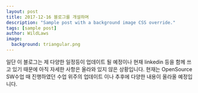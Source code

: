 ```yaml
---
layout: post
title: 2017-12-16 블로그를 개설하며
description: "Sample post with a background image CSS override."
tags: [sample post]
author: WildLaws
image:
  background: triangular.png
---
```

일단 이 블로그는 제 다양한 일정등이 업데이트 될 예정이나 현재 linkedin 등을 함께 쓰고 있기 때문에 아직 자세한 사항은 올라와 있지 않은 상황입니다. 현재는 OpenSource SW수업 때 진행하였던 수업 위주의 업데이트 이나 추후에 다양한 내용이 올라올 예정입니다.


<!--Here be a sample post with a custom background image. To utilize this "feature" just add the following YAML to a post's front matter.

```yaml
image:
  background: filename.png
```

This little bit of YAML makes the assumption that your background image asset is in the `/images` folder. If you place it somewhere else or are hotlinking from the web, just include the full http(s):// URL. Either way you should have a background image that is tiled.

If you want to set a background image for the entire site just add `background: filename.png` to your `_config.yml` and BOOM --- background images on every page!

<div xmlns:cc="http://creativecommons.org/ns#" xmlns:dct="http://purl.org/dc/terms/" about="http://subtlepatterns.com" class="notice">Background images from <span property="dct:title">Subtle Patterns</span> (<a rel="cc:attributionURL" property="cc:attributionName" href="http://subtlepatterns.com">Subtle Patterns</a>) / <a rel="license" href="http://creativecommons.org/licenses/by-sa/3.0/">CC BY-SA 3.0</a></div>-->